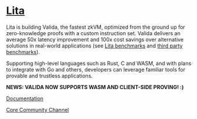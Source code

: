 # [Lita](https://www.lita.foundation/)

Lita is building Valida, the fastest zkVM, optimized from the ground up for zero-knowledge proofs with a custom instruction set. Valida delivers an average 50x latency improvement and 100x cost savings over alternative solutions in real-world applications (see [Lita benchmarks](https://lita.gitbook.io/lita-documentation/architecture/benchmarks) and [third party benchmarks](https://vac.dev/rlog/zkVM-testing/)).

Supporting high-level languages such as Rust, C and WASM, and with plans to integrate with Go and others, developers can leverage familiar tools for provable and trustless applications.

**NEWS: VALIDA NOW SUPPORTS WASM AND CLIENT-SIDE PROVING! :)**

[Documentation](https://lita.gitbook.io/lita-documentation)

[Core Community Channel](https://t.me/+KLjUr_cUGZgzN2E1)
